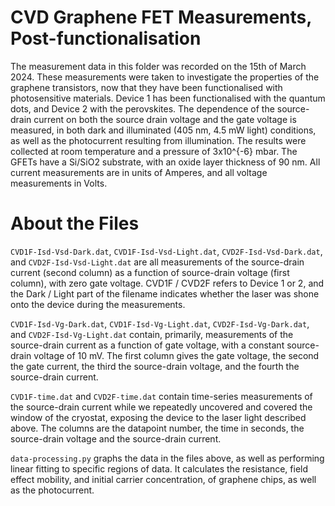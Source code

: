 # CVD Graphene FET Measurements, Post-functionalisation

The measurement data in this folder was recorded on the 15th of March 2024.
These measurements were taken to investigate the properties of the graphene transistors, now that they have been functionalised with photosensitive materials. Device 1 has been functionalised with the quantum dots, and Device 2 with the perovskites. The dependence of the source-drain current on both the source drain voltage and the gate voltage is measured, in both dark and illuminated (405 nm, 4.5 mW light) conditions, as well as the photocurrent resulting from illumination.
The results were collected at room temperature and a pressure of 3x10^{-6} mbar. The GFETs have a Si/SiO2 substrate, with an oxide layer thickness of 90 nm. All current measurements are in units of Amperes, and all voltage measurements in Volts.

# About the Files

`CVD1F-Isd-Vsd-Dark.dat`, `CVD1F-Isd-Vsd-Light.dat`, `CVD2F-Isd-Vsd-Dark.dat`, and `CVD2F-Isd-Vsd-Light.dat` are all measurements of the source-drain current (second column) as a function of source-drain voltage (first column), with zero gate voltage. CVD1F / CVD2F refers to Device 1 or 2, and the Dark / Light part of the filename indicates whether the laser was shone onto the device during the measurements.

`CVD1F-Isd-Vg-Dark.dat`, `CVD1F-Isd-Vg-Light.dat`, `CVD2F-Isd-Vg-Dark.dat`, and `CVD2F-Isd-Vg-Light.dat` contain, primarily, measurements of the source-drain current as a function of gate voltage, with a constant source-drain voltage of 10 mV. The first column gives the gate voltage, the second the gate current, the third the source-drain voltage, and the fourth the source-drain current.

`CVD1F-time.dat` and `CVD2F-time.dat` contain time-series measurements of the source-drain current while we repeatedly uncovered and covered the window of the cryostat, exposing the device to the laser light described above. The columns are the datapoint number, the time in seconds, the source-drain voltage and the source-drain current.

`data-processing.py` graphs the data in the files above, as well as performing linear fitting to specific regions of data. It calculates the resistance, field effect mobility, and initial carrier concentration, of graphene chips, as well as the photocurrent.
